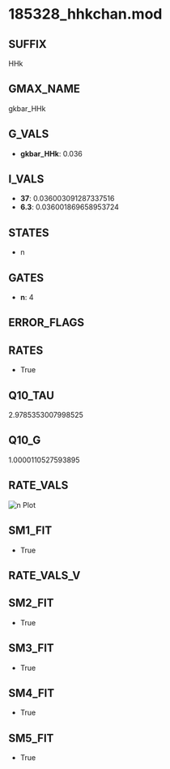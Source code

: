 # 185328_hhkchan.mod

## SUFFIX

HHk

## GMAX_NAME

gkbar_HHk

## G_VALS

- **gkbar_HHk**: 0.036

## I_VALS

- **37**: 0.036003091287337516
- **6.3**: 0.036001869658953724

## STATES

- n

## GATES

- **n**: 4

## ERROR_FLAGS


## RATES

- True

## Q10_TAU

2.9785353007998525

## Q10_G

1.0000110527593895

## RATE_VALS

![n Plot](/Users/pbozelos/Dropbox/icg-Chai-Panos/supermodels/output_markdown_files/K/185328_hhkchan.mod/images/n.png)

## SM1_FIT

- True

## RATE_VALS_V

## SM2_FIT

- True

## SM3_FIT

- True

## SM4_FIT

- True

## SM5_FIT

- True


